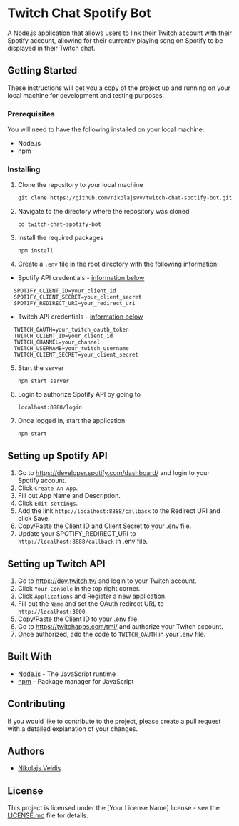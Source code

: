 # Twitch Chat Spotify Bot

A Node.js application that allows users to link their Twitch account with their Spotify account, allowing for their currently playing song on Spotify to be displayed in their Twitch chat.

## Getting Started

These instructions will get you a copy of the project up and running on your local machine for development and testing purposes.

### Prerequisites

You will need to have the following installed on your local machine:

- Node.js
- npm

### Installing

1. Clone the repository to your local machine

   `git clone https://github.com/nikolajsvv/twitch-chat-spotify-bot.git`

2. Navigate to the directory where the repository was cloned

   `cd twitch-chat-spotify-bot`

3. Install the required packages

   `npm install`

4. Create a `.env` file in the root directory with the following information:

- Spotify API credentials - [information below](#setting-up-spotify-api)

```
  SPOTIFY_CLIENT_ID=your_client_id
  SPOTIFY_CLIENT_SECRET=your_client_secret
  SPOTIFY_REDIRECT_URI=your_redirect_uri
```

- Twitch API credentials - [information below](#setting-up-twitch-api)

```
  TWITCH_OAUTH=your_twitch_oauth_token
  TWITCH_CLIENT_ID=your_client_id
  TWITCH_CHANNEL=your_channel
  TWITCH_USERNAME=your_twitch_username
  TWITCH_CLIENT_SECRET=your_client_secret
```

5. Start the server

   `npm start server`

6. Login to authorize Spotify API by going to

   `localhost:8888/login`

7. Once logged in, start the application

   `npm start`

## Setting up Spotify API

1. Go to https://developer.spotify.com/dashboard/ and login to your Spotify account.
2. Click `Create An App`.
3. Fill out App Name and Description.
4. Click `Edit settings`.
5. Add the link `http://localhost:8888/callback` to the Redirect URI and click Save.
6. Copy/Paste the Client ID and Client Secret to your .env file.
7. Update your SPOTIFY_REDIRECT_URI to `http://localhost:8888/callback` in .env file.

## Setting up Twitch API

1. Go to https://dev.twitch.tv/ and login to your Twitch account.
2. Click `Your Console` in the top right corner.
3. Click `Applications` and Register a new application.
4. Fill out the `Name` and set the OAuth redirect URL to `http://localhost:3000`.
5. Copy/Paste the Client ID to your .env file.
6. Go to https://twitchapps.com/tmi/ and authorize your Twitch account.
7. Once authorized, add the code to `TWITCH_OAUTH` in your .env file.

## Built With

- [Node.js](https://nodejs.org/) - The JavaScript runtime
- [npm](https://www.npmjs.com/) - Package manager for JavaScript

## Contributing

If you would like to contribute to the project, please create a pull request with a detailed explanation of your changes.

## Authors

- [Nikolajs Veidis](https://github.com/[nikolajsvv])

## License

This project is licensed under the [Your License Name] license - see the [LICENSE.md](LICENSE.md) file for details.
